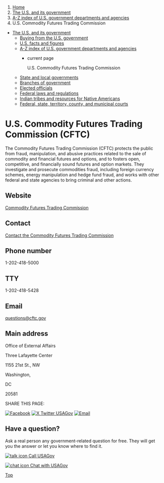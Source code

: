 1. [Home](/)
2. [The U.S. and its government](/about-the-us)
3. [A-Z index of U.S. government departments and agencies](/agency-index)
4. U.S. Commodity Futures Trading Commission

* [The U.S. and its government](/about-the-us)
  + [Buying from the U.S. government](/buy-from-government)
  + [U.S. facts and figures](/facts-figures)
  + [A-Z index of U.S. government departments and agencies](/agency-index)
    - current page

      U.S. Commodity Futures Trading Commission
  + [State and local governments](/state-local-governments)
  + [Branches of government](/branches-of-government)
  + [Elected officials](/elected-officials)
  + [Federal laws and regulations](/laws-and-regulations)
  + [Indian tribes and resources for Native Americans](/tribes)
  + [Federal, state, territory, county, and municipal courts](/courts)

U.S. Commodity Futures Trading Commission
(CFTC)
================================================

The Commodity Futures Trading Commission (CFTC) protects the public from fraud, manipulation, and abusive practices related to the sale of commodity and financial futures and options, and to fosters open, competitive, and financially sound futures and option markets. They investigate and prosecute commodities fraud, including foreign currency schemes, energy manipulation and hedge fund fraud, and works with other federal and state agencies to bring criminal and other actions.

Website
-------

[Commodity Futures Trading Commission](https://www.cftc.gov/)

Contact
-------

[Contact the Commodity Futures Trading Commission](https://www.cftc.gov/Contact/index.htm)

Phone number
------------

1-202-418-5000

TTY
---

1-202-418-5428

Email
-----

[questions@cftc.gov](mailto:questions@cftc.gov)

Main address
------------

Office of External Affairs
  

Three Lafayette Center
  

1155 21st St., NW
  

Washington,

DC

20581

SHARE THIS PAGE:

[![Facebook](/themes/custom/usagov/images/social-media-icons/Facebook_Icon.svg)](https://www.facebook.com/sharer/sharer.php?u=https://www.usa.gov/agencies/u-s-commodity-futures-trading-commission&v=3)
[![X Twitter USAGov](/themes/custom/usagov/images/social-media-icons/X_Twitter_Icon.svg?version=2)](https://twitter.com/intent/tweet?source=webclient&text=https://www.usa.gov/agencies/u-s-commodity-futures-trading-commission)
[![Email](/themes/custom/usagov/images/social-media-icons/Email_Icon.svg?version=2)](mailto:?subject=https://www.usa.gov/agencies/u-s-commodity-futures-trading-commission)

Have a question?
----------------

Ask a real person any government-related question for free. They will get you the answer or let you know where to find it.

[![talk icon](/themes/custom/usagov/images/ICONS_talk.png)
Call USAGov](/phone)

[![chat icon](/themes/custom/usagov/images/ICONS_chat.png)
Chat with USAGov](/chat)

[Top](#main-content)